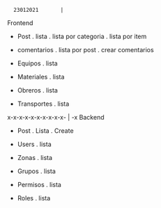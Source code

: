       23012021       |
Frontend
- Post
. lista
. lista por categoria
. lista por item

- comentarios
. lista por post
. crear comentarios

- Equipos
. lista

- Materiales
. lista

- Obreros
. lista

- Transportes
. lista

x-x-x-x-x-x-x-x-x-x- | -x
Backend 
- Post
. Lista
. Create

- Users
. lista

- Zonas
. lista

- Grupos
. lista

- Permisos
. lista

- Roles
. lista
